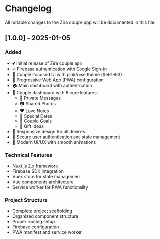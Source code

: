 # Changelog

All notable changes to the Zira couple app will be documented in this file.

## [1.0.0] - 2025-01-05

### Added
- 💕 Initial release of Zira couple app
- 🔥 Firebase authentication with Google Sign-in
- 💖 Couple-focused UI with pink/rose theme (#e91e63)
- 📱 Progressive Web App (PWA) configuration
- 🏠 Main dashboard with authentication
- 💑 Couple dashboard with 6 core features:
  - 💬 Private Messages
  - 📷 Shared Photos
  - ❤️ Love Notes
  - 📅 Special Dates
  - 🎯 Couple Goals
  - 💝 Gift Ideas
- 📱 Responsive design for all devices
- 🔐 Secure user authentication and state management
- 🎨 Modern UI/UX with smooth animations

### Technical Features
- Nuxt.js 2.x framework
- Firebase SDK integration
- Vuex store for state management
- Vue components architecture
- Service worker for PWA functionality

### Project Structure
- Complete project scaffolding
- Organized component structure
- Proper routing setup
- Firebase configuration
- PWA manifest and service worker 